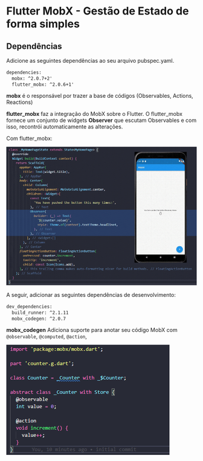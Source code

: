 

# **Flutter MobX - Gestão de Estado de forma simples**

## Dependências
Adicione as seguintes dependências ao seu arquivo pubspec.yaml.
  ```
  dependencies:
    mobx: ^2.0.7+2'
    flutter_mobx: ^2.0.6+1'
  ```
  **mobx** é o responsável por trazer a base de códigos (Observables, Actions, Reactions)
  
  **flutter_mobx** faz a integração do MobX sobre o Flutter. O flutter_mobx fornece um conjunto de widgets **Observer** que escutam Observables e com isso, recontrói automaticamente as alterações.
  
  Com flutter_mobx:
  
  ![](/files/observer.gif)
  

  
  A seguir, adicionar as seguintes dependências de desenvolvimento:
  
  ```
  dev_dependencies:
    build_runner: ^2.1.11
    mobx_codegen: ^2.0.7
  ```
  
**mobx_codegen** Adiciona suporte para anotar seu código MobX com ``@observable``, ``@computed``, ``@action``,

![](/files/mobx_codegen.png)
